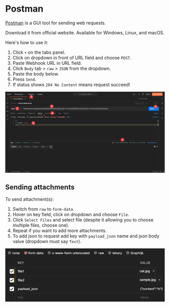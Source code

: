 # Postman

[Postman](https://www.postman.com/downloads/) is a GUI tool for sending web requests.

Download it from official website. Available for Windows, Linux, and macOS.

Here's how to use it:

1. Click `+` on the tabs panel.
2. Click on dropdown in front of URL field and choose `POST`.
3. Paste Webhook URL in URL field.
4. Click `Body` tab > `raw` > `JSON` from the dropdown.
5. Paste the body below.
6. Press `Send`.
7. If status shows `204 No Content` means request succeed!

![postman example](../img/other/postman.png)

## Sending attachments

To send attachment(s):

1. Switch from `raw` to `form-data`.
2. Hover on key field, click on dropdown and choose `File`.
3. Click `Select Files` and select file (despite it allowing you to choose multiple files, choose one).
4. Repeat if you want to add more attachments.
5. To add json to request add key with `payload_json` name and json body value (dropdown must say `Text`).

![postman example](../img/other/postman_2.png)
